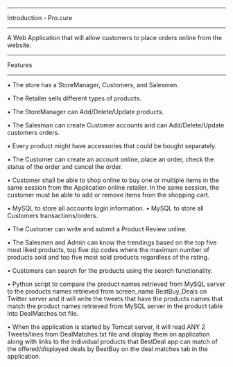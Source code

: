 **************************************************************************************************************************************
Introduction - Pro.cure
**************************************************************************************************************************************
A Web Application that will allow customers to place orders online from the website.
**************************************************************************************************************************************
Features
**************************************************************************************************************************************
• The store has a StoreManager, Customers, and Salesmen. 

• The Retailer sells different types of products. 

• The StoreManager can Add/Delete/Update products. 

• The Salesman can create Customer accounts and can Add/Delete/Update customers orders. 

• Every product might have accessories that could be bought separately. 

• The Customer can create an account online, place an order, check the status of the order and cancel the order. 

• Customer shall be able to shop online to buy one or multiple items in the same session from the Application online retailer. In the same session, the customer must be able to add or remove items from the shopping cart. 

• MySQL to store all accounts login information. • MySQL to store all Customers transactions/orders. 

• The Customer can write and submit a Product Review online. 

• The Salesmen and Admin can know the trendings based on the top five most liked products, top five zip codes where the maximum number of products sold and top five most sold products regardless of the rating. 

• Customers can search for the products using the search functionality. 

• Python script to compare the product names retrieved from MySQL server to the products names retrieved from screen_name BestBuy_Deals on Twitter server and it will write the tweets that have the products names that match the product names retrieved from MySQL server in the product table into DealMatches.txt file.

• When the application is started by Tomcat server, it will read ANY 2 Tweets/lines from DealMatches.txt file and display them on application along with links to the individual products that BestDeal app can match of the offered/displayed deals by BestBuy on the deal matches tab in the application.
